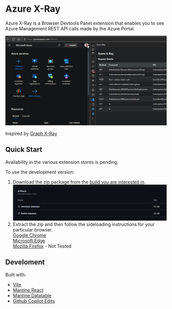 # Azure X-Ray

Azure X-Ray is a Browser Devtools Panel extension that enables you to see Azure Management REST API calls made by the Azure Portal.

![alt text](assets/README/example.png)

Inspired by [Graph X-Ray](https://graphxray.merill.net/)

## Quick Start

Availability in the various extension stores is pending.

To use the development version:

1. Download the zip package from the [build you are interested in](https://github.com/JustinGrote/azure-xray/actions).
![](assets/README/image-1.png)
1. Extract the zip and then follow the sideloading instructions for your particular browser.
<br />[Google Chrome](https://developer.chrome.com/docs/extensions/get-started/tutorial/hello-world#load-unpacked)
<br />[Microsoft Edge](https://learn.microsoft.com/en-us/microsoft-edge/extensions-chromium/getting-started/extension-sideloading)
<br />[Mozilla Firefox](https://developer.mozilla.org/en-US/docs/Mozilla/Add-ons/WebExtensions/Your_first_WebExtension#installing) - Not Tested

## Develoment

Built with:
- [Vite](https://vite.dev/)
- [Mantine React](https://mantine.dev/)
- [Mantine Datatable](https://icflorescu.github.io/mantine-datatable/)
- [Github Copilot Edits](https://code.visualstudio.com/docs/copilot/copilot-edits)
